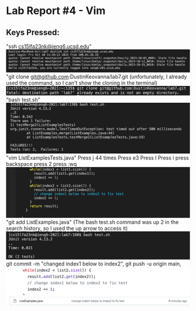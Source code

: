 # Lab Report #4 - Vim

## Keys Pressed:
"ssh cs15lfa23nk@ieng6.ucsd.edu" <enter>
![Image](lab4img1.png)
"git clone git@github.com:DustinKeovanna/lab7.git <enter>
(unfortunately, I already used the command, so I can't show the cloning in the terminal) 
![Image](lab4img2.png)
"bash test.sh" <enter>
![Image](lab4img3.png)
"vim ListExamplesTests.java"
Press j 44 times Press e3 Press l Press i press backspace press 2 press :wq
![Image](lab4img4.png)
"git add ListExamples.java"
<up><up><enter> (The bash test.sh command was up 2 in the search history, so I used the up arrow to access it)
![Image](lab4img5.png)
 git commit -m "changed index1 below to index2", git push -u origin main,
![Image](lab4img6.png) ![Image](lab4img7.png)
